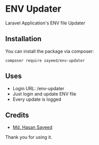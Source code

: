 # ENV Updater

Laravel Application's ENV file Updater

## Installation

You can install the package via composer:

```shell
composer require sayeed/env-updater
```

## Uses

-   Login URL: <you-application>/env-updater
-   Just login and update ENV file
-   Every update is logged

## Credits

-   [Md. Hasan Sayeed](https://github.com/jbhasan)

Thank you for using it.
